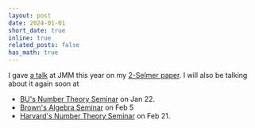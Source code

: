 ```yaml
---
layout: post
date: 2024-01-01
short_date: true
inline: true
related_posts: false
has_math: true
---
```


I gave [a talk](https://meetings.ams.org/math/jmm2024/meetingapp.cgi/Paper/31525) at JMM this year on my [2-Selmer paper](https://arxiv.org/abs/2310.08493). I will also be talking about it again soon at

* [BU's Number Theory Seminar](https://math.bu.edu/research/algebra/seminar.html) on Jan 22.
* [Brown's Algebra Seminar](http://www.math.brown.edu/dabramov/SEMINAR/) on Feb 5
* [Harvard's Number Theory Seminar](https://researchseminars.org/seminar/HarvardNT) on Feb 21.
